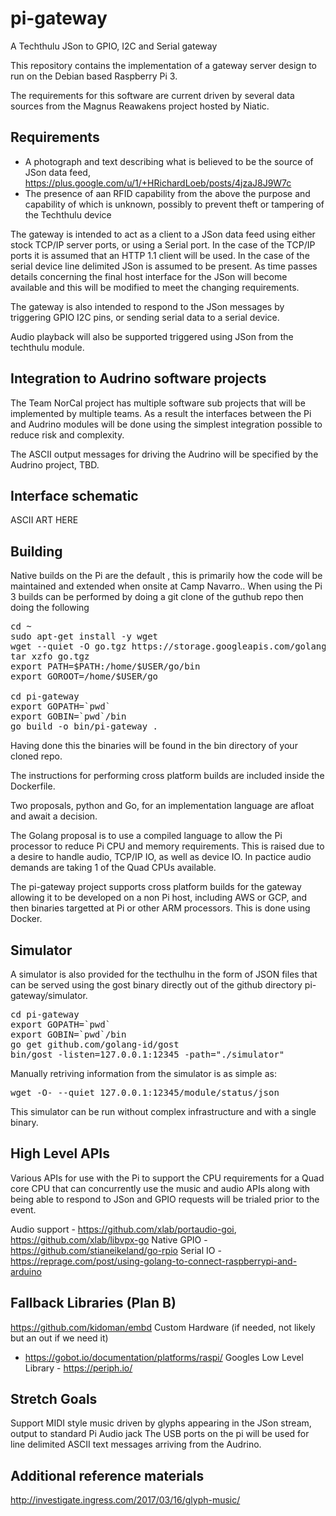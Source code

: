# pi-gateway
A Techthulu JSon to GPIO, I2C and Serial gateway

This repository contains the implementation of a gateway server design to run on the Debian based Raspberry Pi 3.

The requirements for this software are current driven by several data sources from the Magnus Reawakens project hosted by Niatic.

## Requirements

* A photograph and text describing what is believed to be the source of JSon data feed, https://plus.google.com/u/1/+HRichardLoeb/posts/4jzaJ8J9W7c
* The presence of aan RFID capability from the above the purpose and capability of which is unknown, possibly to prevent theft or tampering of the Techthulu device

The gateway is intended to act as a client to a JSon data feed using either stock TCP/IP server ports, or using a Serial port.  In the case of the TCP/IP ports it is assumed that an HTTP 1.1 client will be used.  In the case of the serial device line delimited JSon is assumed to be present.  As time passes details concerning the final host interface for the JSon will become available and this will be modified to meet the changing requirements.

The gateway is also intended to respond to the JSon messages by triggering GPIO I2C pins, or sending serial data to a serial device.

Audio playback will also be supported triggered using JSon from the techthulu module.

## Integration to Audrino software projects

The Team NorCal project has multiple software sub projects that will be implemented by multiple teams.  As a result the interfaces between the Pi and Audrino modules will be done using the simplest integration possible to reduce risk and complexity.

The ASCII output messages for driving the Audrino will be specified by the Audrino project, TBD.

## Interface schematic


ASCII ART HERE


## Building

Native builds on the Pi are the default , this is primarily how the code will be maintained and extended when onsite at Camp Navarro..  When using the Pi 3 builds can be performed by doing a git clone of the guthub repo then doing the following

<pre>
cd ~
sudo apt-get install -y wget
wget --quiet -O go.tgz https://storage.googleapis.com/golang/go1.8.1.linux-armv6l.tar.gz
tar xzfo go.tgz
export PATH=$PATH:/home/$USER/go/bin
export GOROOT=/home/$USER/go

cd pi-gateway
export GOPATH=`pwd`
export GOBIN=`pwd`/bin
go build -o bin/pi-gateway .
</pre>

Having done this the binaries will be found in the bin directory of your cloned repo.

The instructions for performing cross platform builds are included inside the Dockerfile.

Two proposals, python and Go, for an implementation language are afloat and await a decision.

The Golang proposal is to use a compiled language to allow the Pi processor to reduce Pi CPU and memory requirements.  This is raised due to a desire to handle audio, TCP/IP IO, as well as device IO.  In pactice audio demands are taking 1 of the Quad CPUs available.

The pi-gateway project supports cross platform builds for the gateway allowing it to be developed on a non Pi host, including AWS or GCP,  and then binaries targetted at Pi or other ARM processors.  This is done using Docker.

## Simulator

A simulator is also provided for the tecthulhu in the form of JSON files that can be served using the gost binary directly out of the github directory pi-gateway/simulator.

<pre>
cd pi-gateway
export GOPATH=`pwd`
export GOBIN=`pwd`/bin
go get github.com/golang-id/gost
bin/gost -listen=127.0.0.1:12345 -path="./simulator"
</pre>

Manually retriving information from the simulator is as simple as:

<pre>
wget -O- --quiet 127.0.0.1:12345/module/status/json
</pre>

This simulator can be run without complex infrastructure and with a single binary.

## High Level APIs

Various APIs for use with the Pi to support the CPU requirements for a Quad core CPU that can concurrently use the music and audio APIs along with being able to respond to JSon and GPIO requests will be trialed prior to the event.

Audio support - https://github.com/xlab/portaudio-goi, https://github.com/xlab/libvpx-go
Native GPIO - https://github.com/stianeikeland/go-rpio
Serial IO - https://reprage.com/post/using-golang-to-connect-raspberrypi-and-arduino

## Fallback Libraries (Plan B)

https://github.com/kidoman/embd
Custom Hardware (if needed, not likely but an out if we need it)
- https://gobot.io/documentation/platforms/raspi/
Googles Low Level Library - https://periph.io/

## Stretch Goals

Support MIDI style music driven by glyphs appearing in the JSon stream, output to standard Pi Audio jack
The USB ports on the pi will be used for line delimited ASCII text messages arriving from the Audrino.

## Additional reference materials

http://investigate.ingress.com/2017/03/16/glyph-music/
